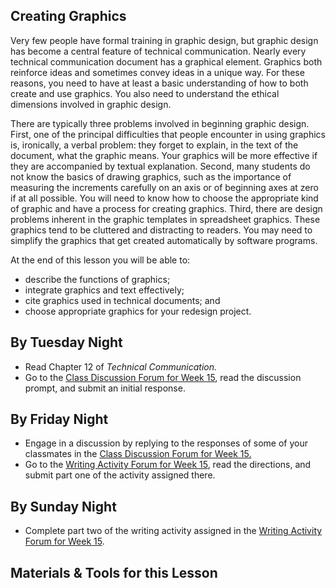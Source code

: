 ## Creating Graphics

Very few people have formal training in graphic design, but graphic design has become a central feature of technical communication. Nearly every technical communication document has a graphical element. Graphics both reinforce ideas and sometimes convey ideas in a unique way. For these reasons, you need to have at least a basic understanding of how to both create and use graphics. You also need to understand the ethical dimensions involved in graphic design.

There are typically three problems involved in beginning graphic design. First, one of the principal difficulties that people encounter in using graphics is, ironically, a verbal problem: they forget to explain, in the text of the document, what the graphic means. Your graphics will be more effective if they are accompanied by textual explanation. Second, many students do not know the basics of drawing graphics, such as the importance of measuring the increments carefully on an axis or of beginning axes at zero if at all possible. You will need to know how to choose the appropriate kind of graphic and have a process for creating graphics. Third, there are design problems inherent in the graphic templates in spreadsheet graphics. These graphics tend to be cluttered and distracting to readers. You may need to simplify the graphics that get created automatically by software programs.

At the end of this lesson you will be able to:

* describe the functions of graphics;
* integrate graphics and text effectively;
* cite graphics used in technical documents; and
* choose appropriate graphics for your redesign project.

## By Tuesday Night

* Read Chapter 12 of _Technical Communication._
* Go to the [Class Discussion Forum for Week 15][1], read the discussion prompt, and submit an initial response.

## By Friday Night

* Engage in a discussion by replying to the responses of some of your classmates in the [Class Discussion Forum for Week 15.][1]
* Go to the [Writing Activity Forum for Week 15][2], read the directions, and submit part one of the activity assigned there.

## By Sunday Night

* Complete part two of the writing activity assigned in the [Writing Activity Forum for Week 15][2].

## Materials & Tools for this Lesson

[1]: /section/content/default.asp?WCI=Goto&WCU=CRSCNT&MATCH=Class+Discussion+Forum+for+Week+15
[2]: /section/content/default.asp?WCI=Goto&WCU=CRSCNT&MATCH=Writing+Activity+Forum+for+Week+15
